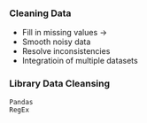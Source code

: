 
### Cleaning Data
- Fill in missing values -> 
- Smooth noisy data
- Resolve inconsistencies
- Integratioin of multiple datasets

### Library Data Cleansing
```
Pandas
RegEx
```